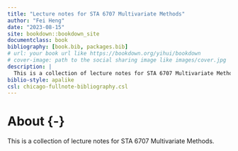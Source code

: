 ```yaml
--- 
title: "Lecture notes for STA 6707 Multivariate Methods"
author: "Fei Heng"
date: "2023-08-15"
site: bookdown::bookdown_site
documentclass: book
bibliography: [book.bib, packages.bib]
# url: your book url like https://bookdown.org/yihui/bookdown
# cover-image: path to the social sharing image like images/cover.jpg
description: |
  This is a collection of lecture notes for STA 6707 Multivariate Methods.
biblio-style: apalike
csl: chicago-fullnote-bibliography.csl
---
```


# About {-}

This is a collection of lecture notes for STA 6707 Multivariate Methods.



